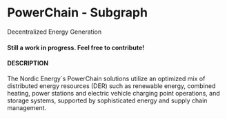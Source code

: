 # PowerChain - Subgraph
Decentralized Energy Generation

#### Still a work in progress. Feel free to contribute!


#### DESCRIPTION

The Nordic Energy´s PowerChain solutions utilize an optimized mix of distributed energy resources (DER) such as renewable energy, combined heating, power stations and electric vehicle charging point operations, and storage systems, supported by sophisticated energy and supply chain management.


